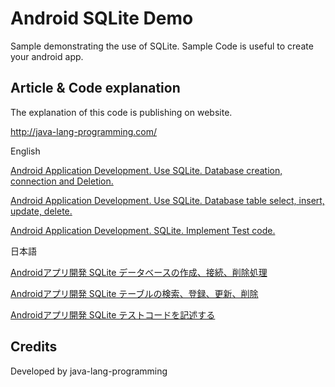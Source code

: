Android SQLite Demo
===================================

Sample demonstrating the use of SQLite. 
Sample Code is useful to create your android app.

Article & Code explanation
------------
The explanation of this code is publishing on website.

http://java-lang-programming.com/

English

[Android Application Development. Use SQLite. Database creation, connection and Deletion.](http://java-lang-programming.com/en/articles/35)

[Android Application Development. Use SQLite. Database table select, insert, update, delete.](http://java-lang-programming.com/en/articles/36)

[Android Application Development. SQLite. Implement Test code.](http://java-lang-programming.com/en/articles/37)

日本語

[Androidアプリ開発 SQLite データベースの作成、接続、削除処理](http://java-lang-programming.com/articles/35)

[Androidアプリ開発 SQLite テーブルの検索、登録、更新、削除](http://java-lang-programming.com/articles/36)

[Androidアプリ開発 SQLite テストコードを記述する](http://java-lang-programming.com/articles/37)

Credits
------------
Developed by java-lang-programming

